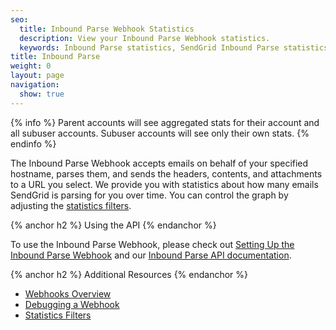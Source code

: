 ```yaml
---
seo:
  title: Inbound Parse Webhook Statistics
  description: View your Inbound Parse Webhook statistics.
  keywords: Inbound Parse statistics, SendGrid Inbound Parse statistics, Inbound Parse Webhook statistics, SendGrid Inbound Parse Webhook statistics,
title: Inbound Parse
weight: 0
layout: page
navigation:
  show: true
---
```


{% info %}
Parent accounts will see aggregated stats for their account and all subuser accounts. Subuser accounts will see only their own stats.
{% endinfo %}

The Inbound Parse Webhook accepts emails on behalf of your specified hostname, parses them, and sends the headers, contents, and attachments to a URL you select. We provide you with statistics about how many emails SendGrid is parsing for you over time. You can control the graph by adjusting the [statistics filters]({{root_url}}/help-support/analytics-and-reporting/stats-overview.html#-Statistics-Filters).

{% anchor h2 %}
Using the API
{% endanchor %}

To use the Inbound Parse Webhook, please check out [Setting Up the Inbound Parse Webhook]({{root_url}}/for-developers/parsing-email/inbound-email.html) and our [Inbound Parse API documentation]({{root_url}}/API_Reference/Webhooks/parse.html).

{% anchor h2 %}
Additional Resources
{% endanchor %}

- [Webhooks Overview]({{root_url}}/API_Reference/Webhooks/index.html)
- [Debugging a Webhook]({{root_url}}/API_Reference/Webhooks/debug.html)
- [Statistics Filters]({{root_url}}/help-support/analytics-and-reporting/stats-overview.html#-Statistics-Filters)
